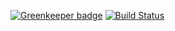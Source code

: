 [![Greenkeeper badge](https://badges.greenkeeper.io/Wizyma/express-routes-manager.svg)](https://greenkeeper.io/)
[![Build Status](https://travis-ci.org/Wizyma/express-routes-manager.svg?branch=master)](https://travis-ci.org/jsparanoguy/express-routes-manager)

